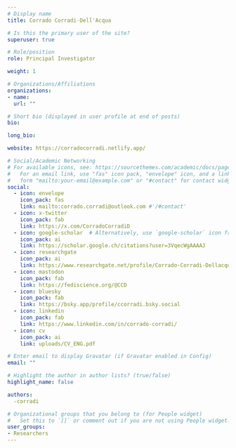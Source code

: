 ```yaml
---
# Display name
title: Corrado Corradi˗Dell'Acqua

# Is this the primary user of the site?
superuser: true

# Role/position
role: Principal Investigator

weight: 1

# Organizations/Affiliations
organizations:
- name: 
  url: ""

# Short bio (displayed in user profile at end of posts)
bio:

long_bio:

website: https://corradocorradi.netlify.app/

# Social/Academic Networking
# For available icons, see: https://sourcethemes.com/academic/docs/page-builder/#icons
#   For an email link, use "fas" icon pack, "envelope" icon, and a link in the
#   form "mailto:your-email@example.com" or "#contact" for contact widget.
social:
  - icon: envelope
    icon_pack: fas
    link: mailto:corrado.corradi@outlook.com #'/#contact'
  - icon: x-twitter
    icon_pack: fab
    link: https://x.com/CorradoCorradiD
  - icon: google-scholar  # Alternatively, use `google-scholar` icon from `ai` icon pack
    icon_pack: ai
    link: https://scholar.google.ch/citations?user=3VqecWgAAAAJ
  - icon: researchgate
    icon_pack: ai
    link: https://www.researchgate.net/profile/Corrado-Corradi-Dellacqua
  - icon: mastodon
    icon_pack: fab
    link: https://fediscience.org/@CCD
  - icon: bluesky
    icon_pack: fab
    link: https://bsky.app/profile/ccorradi.bsky.social
  - icon: linkedin
    icon_pack: fab
    link: https://www.linkedin.com/in/corrado-corradi/
  - icon: cv
    icon_pack: ai
    link: uploads/CV_ENG.pdf

# Enter email to display Gravatar (if Gravatar enabled in Config)
email: ""

# Highlight the author in author lists? (true/false)
highlight_name: false

authors:
  -corradi

# Organizational groups that you belong to (for People widget)
#   Set this to `[]` or comment out if you are not using People widget.
user_groups:
- Researchers
---
```

